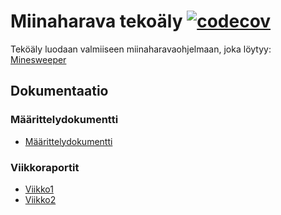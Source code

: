 # Miinaharava tekoäly [![codecov](https://codecov.io/gh/Kahvipuu/Miinaharava-TiraLabra2020/branch/master/graph/badge.svg)](https://codecov.io/gh/Kahvipuu/Miinaharava-TiraLabra2020)

Teköäly luodaan valmiiseen miinaharavaohjelmaan, joka löytyy: [Minesweeper](https://github.com/TiraLabra/minesweeper)

## Dokumentaatio
### Määrittelydokumentti
-	[Määrittelydokumentti](https://github.com/Kahvipuu/Miinaharava-TiraLabra2020/blob/master/documentation-tiralab2020/maarittely.md)

### Viikkoraportit
-   [Viikko1](https://github.com/Kahvipuu/Miinaharava-TiraLabra2020/blob/master/documentation-tiralab2020/Viikkoraportti1.md)
-   [Viikko2](https://github.com/Kahvipuu/Miinaharava-TiraLabra2020/blob/master/documentation-tiralab2020/Viikkoraportti2.md)
